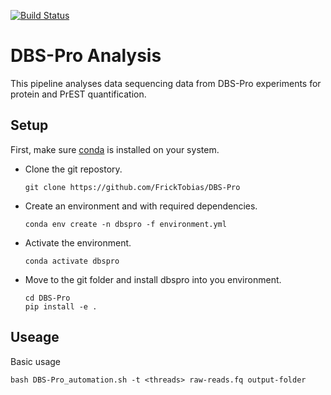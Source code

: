 [![Build Status](https://travis-ci.org/FrickTobias/DBS-Pro.svg)](https://travis-ci.org/FrickTobias/DBS-Pro)

# DBS-Pro Analysis

This pipeline analyses data sequencing data from DBS-Pro experiments for protein and PrEST quantification.

## Setup

First, make sure [conda](https://docs.conda.io/projects/conda/en/latest/user-guide/install/) is installed on your system.

- Clone the git repostory.

    ```
    git clone https://github.com/FrickTobias/DBS-Pro
    ```

- Create an environment and with required dependencies. 

    ```
    conda env create -n dbspro -f environment.yml
    ```

- Activate the environment.

    ```
    conda activate dbspro
    ```

- Move to the git folder and install dbspro into you environment.

    ```
    cd DBS-Pro
    pip install -e .
    ```

## Useage

Basic usage

```
bash DBS-Pro_automation.sh -t <threads> raw-reads.fq output-folder
```
